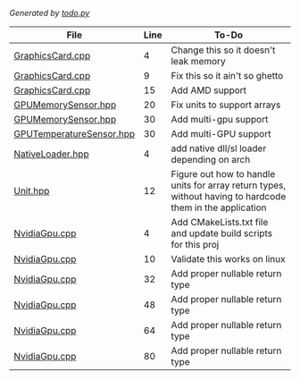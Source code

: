 _Generated by [todo.py](../scripts/todo.py)_

| File | Line | To-Do |
|---|---|---|
| [GraphicsCard.cpp](../Remote-PC-Monitoring-Tool/server/GraphicsCard.cpp#L4) | 4 | Change this so it doesn't leak memory |
| [GraphicsCard.cpp](../Remote-PC-Monitoring-Tool/server/GraphicsCard.cpp#L9) | 9 | Fix this so it ain't so ghetto |
| [GraphicsCard.cpp](../Remote-PC-Monitoring-Tool/server/GraphicsCard.cpp#L15) | 15 | Add AMD support |
| [GPUMemorySensor.hpp](../Remote-PC-Monitoring-Tool/server/GPUMemorySensor.hpp#L20) | 20 | Fix units to support arrays |
| [GPUMemorySensor.hpp](../Remote-PC-Monitoring-Tool/server/GPUMemorySensor.hpp#L30) | 30 | Add multi-gpu support |
| [GPUTemperatureSensor.hpp](../Remote-PC-Monitoring-Tool/server/GPUTemperatureSensor.hpp#L30) | 30 | Add multi-GPU support |
| [NativeLoader.hpp](../Remote-PC-Monitoring-Tool/server/NativeLoader.hpp#L4) | 4 | add native dll/sl loader depending on arch |
| [Unit.hpp](../Remote-PC-Monitoring-Tool/server/Unit.hpp#L12) | 12 | Figure out how to handle units for array return types, without having to hardcode them in the application |
| [NvidiaGpu.cpp](../Remote-PC-Monitoring-Tool/NvidiaGpu/NvidiaGpu.cpp#L4) | 4 | Add CMakeLists.txt file and update build scripts for this proj |
| [NvidiaGpu.cpp](../Remote-PC-Monitoring-Tool/NvidiaGpu/NvidiaGpu.cpp#L10) | 10 | Validate this works on linux |
| [NvidiaGpu.cpp](../Remote-PC-Monitoring-Tool/NvidiaGpu/NvidiaGpu.cpp#L32) | 32 | Add proper nullable return type |
| [NvidiaGpu.cpp](../Remote-PC-Monitoring-Tool/NvidiaGpu/NvidiaGpu.cpp#L48) | 48 | Add proper nullable return type |
| [NvidiaGpu.cpp](../Remote-PC-Monitoring-Tool/NvidiaGpu/NvidiaGpu.cpp#L64) | 64 | Add proper nullable return type |
| [NvidiaGpu.cpp](../Remote-PC-Monitoring-Tool/NvidiaGpu/NvidiaGpu.cpp#L80) | 80 | Add proper nullable return type |
